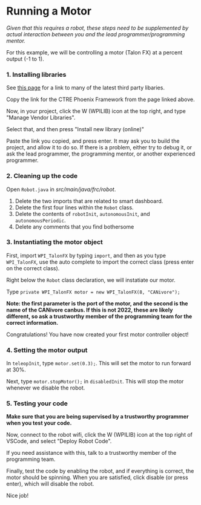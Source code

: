 # Running a Motor

_Given that this requires a robot, these steps need to be supplemented by actual interaction between you and the lead programmer/programming mentor._

For this example, we will be controlling a motor (Talon FX) at a percent output (-1 to 1).

### 1. Installing libraries

See [this page](https://docs.wpilib.org/en/stable/docs/software/vscode-overview/3rd-party-libraries.html#rd-party-libraries) for a link to many of the latest third party libaries.

Copy the link for the CTRE Phoenix Framework from the page linked above.

Now, in your project, click the W (WPILIB) icon at the top right, and type "Manage Vendor Libraries".

Select that, and then press "Install new library (online)"

Paste the link you copied, and press enter. It may ask you to build the project, and allow it to do so. If there is a problem, either try to debug it, or ask the lead programmer, the programming mentor, or another experienced programmer.

### 2. Cleaning up the code

Open `Robot.java` in _src/main/java/frc/robot_.

1. Delete the two imports that are related to smart dashboard.
2. Delete the first four lines within the `Robot` class.
3. Delete the contents of `robotInit`, `autonomousInit`, and `autonomousPeriodic`.
4. Delete any comments that you find bothersome

### 3. Instantiating the motor object

First, import `WPI_TalonFX` by typing `import`, and then as you type `WPI_TalonFX`, use the auto complete to import the correct class (press enter on the correct class).

Right below the `Robot` class declaration, we will instatiate our motor.

Type `private WPI_TalonFX motor = new WPI_TalonFX(8, "CANivore");`

**Note: the first parameter is the port of the motor, and the second is the name of the CANivore canbus. If this is not 2022, these are likely different, so ask a trustworthy member of the programming team for the correct information.**

Congratulations! You have now created your first motor controller object!

### 4. Setting the motor output

In `teleopInit`, type `motor.set(0.3);`. This will set the motor to run forward at 30%.

Next, type `motor.stopMotor();` in `disabledInit`. This will stop the motor whenever we disable the robot.

### 5. Testing your code

**Make sure that you are being supervised by a trustworthy programmer when you test your code.**

Now, connect to the robot wifi, click the W (WPILIB) icon at the top right of VSCode, and select "Deploy Robot Code".

If you need assistance with this, talk to a trustworthy member of the programming team.

Finally, test the code by enabling the robot, and if everything is correct, the motor should be spinning. When you are satisfied, click disable (or press enter), which will disable the robot.

Nice job!
